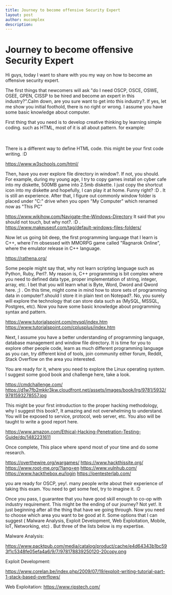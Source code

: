 ```yaml
---
title: Journey to become offensive Security Expert
layout: post
author: mucomplex
description:
---
```


# Journey to become offensive Security Expert

Hi guys, today I want to share with you my way on how to become an offensive security expert.<br>

The first things that newcomers will ask "do I need OSCP, OSCE, OSWE, OSEE, GPEN, CISSP to be hired and become an expert in this industry?".Calm down, are you sure want to get into this industry?. If yes, let me show you initial foothold, there is no right or wrong. I assume you have some basic knowledge about computer.<br>

First thing that you need is to develop creative thinking by learning simple coding. such as HTML, most of it is all about pattern. for example: <br>
<html><br>
</html><br>
There  is a different way to define HTML code. this might be your first code writing. :D <br>

https://www.w3schools.com/html/

Then, have you ever explore file directory in window?. If not, you should. For example, during my young age, I try to copy games install on cyber cafe into my diskette, 500MB  game into 2.5mb diskette. I just copy the shortcut icon into my diskette and hopefully, I can play it at home. Funny right? :D . It is still an experience. After that, I figure out  commonly window folder is placed under "C:" drive when you open "My Computer" which renamed now as "This PC"<br>

https://www.wikihow.com/Navigate-the-Windows-Directory
It said that you should not touch, but why not?. :D .<br>
https://www.makeuseof.com/tag/default-windows-files-folders/

Now let us going bit deep, the first programming language that I learn is C++, where I'm obsessed with MMORPG game called "Ragnarok Online", where the emulator release in C++ language.<br>

https://rathena.org/

Some people might say that, why not learn scripting language such as Python, Ruby, Perl?. My reason is, C++ programming is bit complex where you need to defined data type, proper implementation of string, integer, array, etc. I bet that you will learn what is Byte, Word, Dword and Qword here. ;) . On this time, might come in mind how to store sets of programming data in computer?.should I store it in plain text on Notepad?. No, you surely will explore the technology that can store data such as (MySQL, MSSQL, Postgres, etc). Now you have some basic knowledge about programming syntax and pattern.

https://www.tutorialspoint.com/mysql/index.htm
https://www.tutorialspoint.com/cplusplus/index.htm

Next, I assume you have a better understanding of programming language, database management and window file directory. It is time for you to explore other people code, learn as much different programming language as you can, try different kind of tools, join community either forum, Reddit, Stack Overflow on the area you interested.

You are ready for it, where you need to explore the Linux operating system. I suggest some good book and challenge here, take a look.

https://cmdchallenge.com/
https://d1w7fb2mkkr3kw.cloudfront.net/assets/images/book/lrg/9781/5932/9781593278557.jpg

This might be your first introduction to the proper hacking methodology, why I suggest this book?, It amazing and not overwhelming to understand. You will be exposed to service, protocol, web server, etc. You also will be taught to write a good report here.

https://www.amazon.com/Ethical-Hacking-Penetration-Testing-Guide/dp/1482231611

Once complete, This place where spend most of your time and do some research.

https://overthewire.org/wargames/
https://www.hackthissite.org/
https://www.root-me.org/?lang=en
https://www.vulnhub.com/
https://www.hackthebox.eu/login
https://pentesterlab.com/

you are ready for OSCP, yey!. many people write about their experience of taking this exam. You need to get some feel, try to imagine it. :D

Once you pass, I guarantee that you have good skill enough to co-op with industry requirement. This might be the ending of our journey? Not yet!. It just beginning after all the thing that have we going through. Now you need to choose which area you want to be good at it. Some options that I can suggest ( Malware Analysis, Exploit Development, Web Exploitation, Mobile, IoT, Networking, etc) . But three of the lists below is my expertise.

Malware Analysis:

https://www.packtpub.com/media/catalog/product/cache/e4d64343b1bc593f1c5348fe05efa4a6/9/7/978178839250120-20copy.png

Exploit Development:

https://www.corelan.be/index.php/2009/07/19/exploit-writing-tutorial-part-1-stack-based-overflows/

Web Exploitation:
https://www.ripstech.com/





